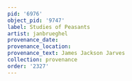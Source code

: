 ```yaml
---
pid: '6976'
object_pid: '9747'
label: Studies of Peasants
artist: janbrueghel
provenance_date:
provenance_location:
provenance_text: James Jackson Jarves
collection: provenance
order: '2327'
---
```

